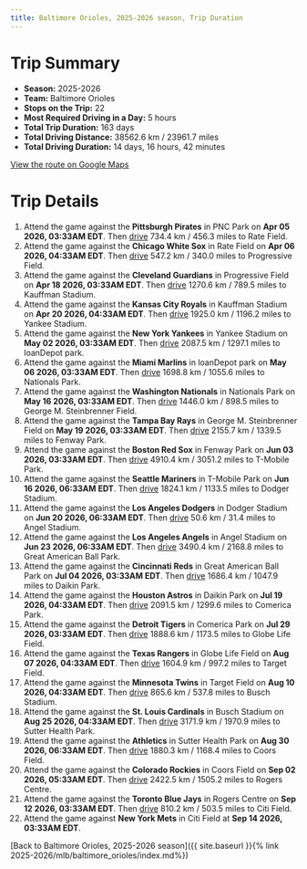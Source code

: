 ```yaml
---
title: Baltimore Orioles, 2025-2026 season, Trip Duration
---
```


# Trip Summary
- **Season:** 2025-2026
- **Team:** Baltimore Orioles
- **Stops on the Trip:** 22
- **Most Required Driving in a Day:** 5 hours
- **Total Trip Duration:** 163 days
- **Total Driving Distance:** 38562.6 km / 23961.7 miles
- **Total Driving Duration:** 14 days, 16 hours, 42 minutes

[View the route on Google Maps](https://www.google.com/maps/dir/PNC+Park+Pittsburgh/Rate+Field+Chicago/Progressive+Field+Cleveland/Kauffman+Stadium+Kansas+City/Yankee+Stadium+Bronx/loanDepot+park+Miami/Nationals+Park+Washington/George+M.+Steinbrenner+Field+Tampa/Fenway+Park+Boston/T-Mobile+Park+Seattle/Dodger+Stadium+Los+Angeles/Angel+Stadium+Anaheim/Great+American+Ball+Park+Cincinnati/Daikin+Park+Houston/Comerica+Park+Detroit/Globe+Life+Field+Arlington/Target+Field+Minneapolis/Busch+Stadium+St.+Louis/Sutter+Health+Park+Sacramento/Coors+Field+Denver/Rogers+Centre+Toronto/Citi+Field+Flushing)

# Trip Details
1. Attend the game against the **Pittsburgh Pirates** in PNC Park on **Apr 05 2026, 03:33AM EDT**. Then [drive](https://www.google.com/maps/dir/PNC+Park+Pittsburgh/Rate+Field+Chicago) 734.4 km / 456.3 miles to Rate Field.
2. Attend the game against the **Chicago White Sox** in Rate Field on **Apr 06 2026, 04:33AM EDT**. Then [drive](https://www.google.com/maps/dir/Rate+Field+Chicago/Progressive+Field+Cleveland) 547.2 km / 340.0 miles to Progressive Field.
3. Attend the game against the **Cleveland Guardians** in Progressive Field on **Apr 18 2026, 03:33AM EDT**. Then [drive](https://www.google.com/maps/dir/Progressive+Field+Cleveland/Kauffman+Stadium+Kansas+City) 1270.6 km / 789.5 miles to Kauffman Stadium.
4. Attend the game against the **Kansas City Royals** in Kauffman Stadium on **Apr 20 2026, 04:33AM EDT**. Then [drive](https://www.google.com/maps/dir/Kauffman+Stadium+Kansas+City/Yankee+Stadium+Bronx) 1925.0 km / 1196.2 miles to Yankee Stadium.
5. Attend the game against the **New York Yankees** in Yankee Stadium on **May 02 2026, 03:33AM EDT**. Then [drive](https://www.google.com/maps/dir/Yankee+Stadium+Bronx/loanDepot+park+Miami) 2087.5 km / 1297.1 miles to loanDepot park.
6. Attend the game against the **Miami Marlins** in loanDepot park on **May 06 2026, 03:33AM EDT**. Then [drive](https://www.google.com/maps/dir/loanDepot+park+Miami/Nationals+Park+Washington) 1698.8 km / 1055.6 miles to Nationals Park.
7. Attend the game against the **Washington Nationals** in Nationals Park on **May 16 2026, 03:33AM EDT**. Then [drive](https://www.google.com/maps/dir/Nationals+Park+Washington/George+M.+Steinbrenner+Field+Tampa) 1446.0 km / 898.5 miles to George M. Steinbrenner Field.
8. Attend the game against the **Tampa Bay Rays** in George M. Steinbrenner Field on **May 19 2026, 03:33AM EDT**. Then [drive](https://www.google.com/maps/dir/George+M.+Steinbrenner+Field+Tampa/Fenway+Park+Boston) 2155.7 km / 1339.5 miles to Fenway Park.
9. Attend the game against the **Boston Red Sox** in Fenway Park on **Jun 03 2026, 03:33AM EDT**. Then [drive](https://www.google.com/maps/dir/Fenway+Park+Boston/T-Mobile+Park+Seattle) 4910.4 km / 3051.2 miles to T-Mobile Park.
10. Attend the game against the **Seattle Mariners** in T-Mobile Park on **Jun 16 2026, 06:33AM EDT**. Then [drive](https://www.google.com/maps/dir/T-Mobile+Park+Seattle/Dodger+Stadium+Los+Angeles) 1824.1 km / 1133.5 miles to Dodger Stadium.
11. Attend the game against the **Los Angeles Dodgers** in Dodger Stadium on **Jun 20 2026, 06:33AM EDT**. Then [drive](https://www.google.com/maps/dir/Dodger+Stadium+Los+Angeles/Angel+Stadium+Anaheim) 50.6 km / 31.4 miles to Angel Stadium.
12. Attend the game against the **Los Angeles Angels** in Angel Stadium on **Jun 23 2026, 06:33AM EDT**. Then [drive](https://www.google.com/maps/dir/Angel+Stadium+Anaheim/Great+American+Ball+Park+Cincinnati) 3490.4 km / 2168.8 miles to Great American Ball Park.
13. Attend the game against the **Cincinnati Reds** in Great American Ball Park on **Jul 04 2026, 03:33AM EDT**. Then [drive](https://www.google.com/maps/dir/Great+American+Ball+Park+Cincinnati/Daikin+Park+Houston) 1686.4 km / 1047.9 miles to Daikin Park.
14. Attend the game against the **Houston Astros** in Daikin Park on **Jul 19 2026, 04:33AM EDT**. Then [drive](https://www.google.com/maps/dir/Daikin+Park+Houston/Comerica+Park+Detroit) 2091.5 km / 1299.6 miles to Comerica Park.
15. Attend the game against the **Detroit Tigers** in Comerica Park on **Jul 29 2026, 03:33AM EDT**. Then [drive](https://www.google.com/maps/dir/Comerica+Park+Detroit/Globe+Life+Field+Arlington) 1888.6 km / 1173.5 miles to Globe Life Field.
16. Attend the game against the **Texas Rangers** in Globe Life Field on **Aug 07 2026, 04:33AM EDT**. Then [drive](https://www.google.com/maps/dir/Globe+Life+Field+Arlington/Target+Field+Minneapolis) 1604.9 km / 997.2 miles to Target Field.
17. Attend the game against the **Minnesota Twins** in Target Field on **Aug 10 2026, 04:33AM EDT**. Then [drive](https://www.google.com/maps/dir/Target+Field+Minneapolis/Busch+Stadium+St.+Louis) 865.6 km / 537.8 miles to Busch Stadium.
18. Attend the game against the **St. Louis Cardinals** in Busch Stadium on **Aug 25 2026, 04:33AM EDT**. Then [drive](https://www.google.com/maps/dir/Busch+Stadium+St.+Louis/Sutter+Health+Park+Sacramento) 3171.9 km / 1970.9 miles to Sutter Health Park.
19. Attend the game against the **Athletics** in Sutter Health Park on **Aug 30 2026, 06:33AM EDT**. Then [drive](https://www.google.com/maps/dir/Sutter+Health+Park+Sacramento/Coors+Field+Denver) 1880.3 km / 1168.4 miles to Coors Field.
20. Attend the game against the **Colorado Rockies** in Coors Field on **Sep 02 2026, 05:33AM EDT**. Then [drive](https://www.google.com/maps/dir/Coors+Field+Denver/Rogers+Centre+Toronto) 2422.5 km / 1505.2 miles to Rogers Centre.
21. Attend the game against the **Toronto Blue Jays** in Rogers Centre on **Sep 12 2026, 03:33AM EDT**. Then [drive](https://www.google.com/maps/dir/Rogers+Centre+Toronto/Citi+Field+Flushing) 810.2 km / 503.5 miles to Citi Field.
22. Attend the game against **New York Mets** in Citi Field at **Sep 14 2026, 03:33AM EDT**.

[Back to Baltimore Orioles, 2025-2026 season]({{ site.baseurl }}{% link 2025-2026/mlb/baltimore_orioles/index.md%})
